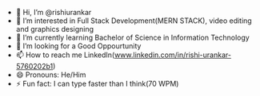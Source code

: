 - 👋 Hi, I’m @rishiurankar
- 👀 I’m interested in Full Stack Development(MERN STACK), video editing and graphics designing 
- 🌱 I’m currently learning Bachelor of Science in Information Technology
- 💞️ I’m looking for a Good Oppourtunity
- 📫 How to reach me LinkedIn(www.linkedin.com/in/rishi-urankar-5760202b1)
- 😄 Pronouns: He/Him
- ⚡ Fun fact: I can type faster than I think(70 WPM)

<!---
Realrishi001/Realrishi001 is a ✨ special ✨ repository because its `README.md` (this file) appears on your GitHub profile.
You can click the Preview link to take a look at your changes.
--->
